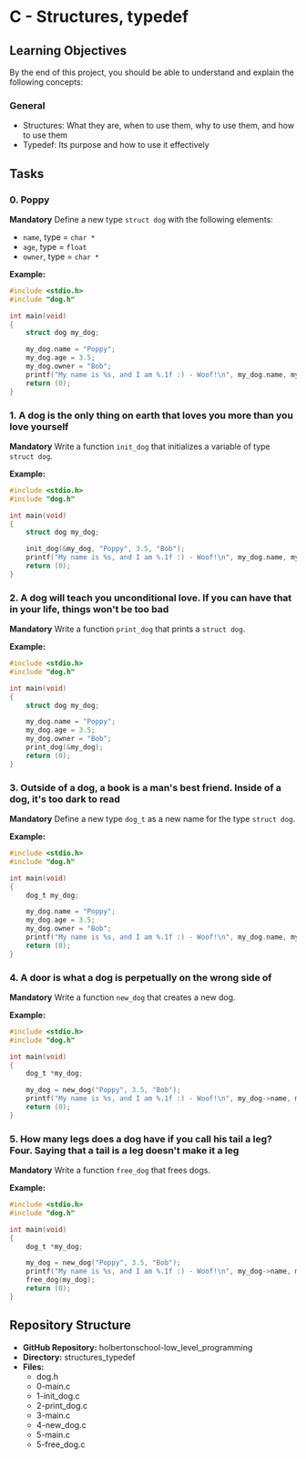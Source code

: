 # C - Structures, typedef

## Learning Objectives

By the end of this project, you should be able to understand and explain the following concepts:

### General
- Structures: What they are, when to use them, why to use them, and how to use them
- Typedef: Its purpose and how to use it effectively

## Tasks

### 0. Poppy
**Mandatory**
Define a new type `struct dog` with the following elements:
- `name`, type = `char *`
- `age`, type = `float`
- `owner`, type = `char *`

**Example:**
```c
#include <stdio.h>
#include "dog.h"

int main(void)
{
    struct dog my_dog;

    my_dog.name = "Poppy";
    my_dog.age = 3.5;
    my_dog.owner = "Bob";
    printf("My name is %s, and I am %.1f :) - Woof!\n", my_dog.name, my_dog.age);
    return (0);
}
```

### 1. A dog is the only thing on earth that loves you more than you love yourself
**Mandatory**
Write a function `init_dog` that initializes a variable of type `struct dog`.

**Example:**
```c
#include <stdio.h>
#include "dog.h"

int main(void)
{
    struct dog my_dog;

    init_dog(&my_dog, "Poppy", 3.5, "Bob");
    printf("My name is %s, and I am %.1f :) - Woof!\n", my_dog.name, my_dog.age);
    return (0);
}
```

### 2. A dog will teach you unconditional love. If you can have that in your life, things won't be too bad
**Mandatory**
Write a function `print_dog` that prints a `struct dog`.

**Example:**
```c
#include <stdio.h>
#include "dog.h"

int main(void)
{
    struct dog my_dog;

    my_dog.name = "Poppy";
    my_dog.age = 3.5;
    my_dog.owner = "Bob";
    print_dog(&my_dog);
    return (0);
}
```

### 3. Outside of a dog, a book is a man's best friend. Inside of a dog, it's too dark to read
**Mandatory**
Define a new type `dog_t` as a new name for the type `struct dog`.

**Example:**
```c
#include <stdio.h>
#include "dog.h"

int main(void)
{
    dog_t my_dog;

    my_dog.name = "Poppy";
    my_dog.age = 3.5;
    my_dog.owner = "Bob";
    printf("My name is %s, and I am %.1f :) - Woof!\n", my_dog.name, my_dog.age);
    return (0);
}
```

### 4. A door is what a dog is perpetually on the wrong side of
**Mandatory**
Write a function `new_dog` that creates a new dog.

**Example:**
```c
#include <stdio.h>
#include "dog.h"

int main(void)
{
    dog_t *my_dog;

    my_dog = new_dog("Poppy", 3.5, "Bob");
    printf("My name is %s, and I am %.1f :) - Woof!\n", my_dog->name, my_dog->age);
    return (0);
}
```

### 5. How many legs does a dog have if you call his tail a leg? Four. Saying that a tail is a leg doesn't make it a leg
**Mandatory**
Write a function `free_dog` that frees dogs.

**Example:**
```c
#include <stdio.h>
#include "dog.h"

int main(void)
{
    dog_t *my_dog;

    my_dog = new_dog("Poppy", 3.5, "Bob");
    printf("My name is %s, and I am %.1f :) - Woof!\n", my_dog->name, my_dog->age);
    free_dog(my_dog);
    return (0);
}
```

## Repository Structure

- **GitHub Repository:** holbertonschool-low_level_programming
- **Directory:** structures_typedef
- **Files:**
  - dog.h
  - 0-main.c
  - 1-init_dog.c
  - 2-print_dog.c
  - 3-main.c
  - 4-new_dog.c
  - 5-main.c
  - 5-free_dog.c